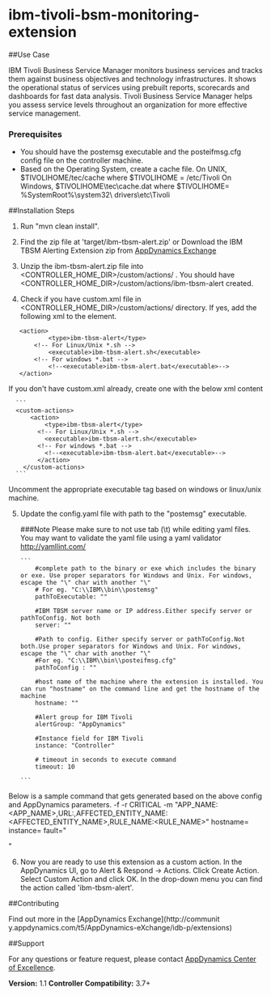 ibm-tivoli-bsm-monitoring-extension
===================================

##Use Case

IBM Tivoli Business Service Manager monitors business services and tracks them against business objectives and technology infrastructures. 
It shows the operational status of services using prebuilt reports, scorecards and dashboards for fast data analysis. 
Tivoli Business Service Manager helps you assess service levels throughout an organization for more effective service management.

### Prerequisites

- You should have the postemsg executable and the posteifmsg.cfg config file on the controller machine.
- Based on the Operating System, create a cache file. 
  On UNIX,	$TIVOLIHOME/tec/cache where $TIVOLIHOME = /etc/Tivoli
  On Windows,	$TIVOLIHOME\tec\cache.dat	where $TIVOLIHOME= %SystemRoot%\system32\ drivers\etc\Tivoli

##Installation Steps

 1. Run "mvn clean install". 

 2. Find the zip file at 'target/ibm-tbsm-alert.zip' or Download the IBM TBSM Alerting Extension zip from [AppDynamics Exchange](http://community.appdynamics.com/t5/AppDynamics-eXchange/idb-p/extensions)

 3. Unzip the ibm-tbsm-alert.zip file into <CONTROLLER_HOME_DIR>/custom/actions/ . You should have  <CONTROLLER_HOME_DIR>/custom/actions/ibm-tbsm-alert created.

 4. Check if you have custom.xml file in <CONTROLLER_HOME_DIR>/custom/actions/ directory. If yes, add the following xml to the <custom-actions> element.
 
   ```
      <action>
    		  <type>ibm-tbsm-alert</type>
          <!-- For Linux/Unix *.sh -->
     		  <executable>ibm-tbsm-alert.sh</executable>
          <!-- For windows *.bat -->
     		  <!--<executable>ibm-tbsm-alert.bat</executable>-->
      </action>
  ```
     
   If you don't have custom.xml already, create one with the below xml content
    
      ```
      <custom-actions>
          <action>
      		  <type>ibm-tbsm-alert</type>
            <!-- For Linux/Unix *.sh -->
       		  <executable>ibm-tbsm-alert.sh</executable>
            <!-- For windows *.bat -->
       		  <!--<executable>ibm-tbsm-alert.bat</executable>-->
     	    </action>
        </custom-actions>
      ```
   Uncomment the appropriate executable tag based on windows or linux/unix machine.
    
 5. Update the config.yaml file with path to the "postemsg" executable.

    ###Note
    Please make sure to not use tab (\t) while editing yaml files. You may want to validate the yaml file using a yaml validator http://yamllint.com/

    	
        ```	
            #complete path to the binary or exe which includes the binary or exe. Use proper separators for Windows and Unix. For windows, escape the "\" char with another "\"
            # For eg. "C:\\IBM\\bin\\postemsg"
            pathToExecutable: ""
            
            #IBM TBSM server name or IP address.Either specify server or pathToConfig. Not both
            server: ""
            
            #Path to config. Either specify server or pathToConfig.Not both.Use proper separators for Windows and Unix. For windows, escape the "\" char with another "\"
            #For eg. "C:\\IBM\\bin\\posteifmsg.cfg"
            pathToConfig : ""
            
            #host name of the machine where the extension is installed. You can run "hostname" on the command line and get the hostname of the machine
            hostname: ""
            
            #Alert group for IBM Tivoli
            alertGroup: "AppDynamics"
            
            #Instance field for IBM Tivoli
            instance: "Controller"
            
            # timeout in seconds to execute command
            timeout: 10

        ```        
         
Below is a sample command that gets generated based on the above config and AppDynamics parameters.
<pathToExecutable> -f <pathToConfig> -r CRITICAL -m "APP_NAME:<APP_NAME>,URL:<URL>,AFFECTED_ENTITY_NAME:<AFFECTED_ENTITY_NAME>,RULE_NAME:<RULE_NAME>" 
hostname=<hostname> instance=<instance> fault="<SUMMARY>" <alertGroup> <incidentId>  


 6. Now you are ready to use this extension as a custom action. In the AppDynamics UI, go to Alert & Respond -> Actions. Click Create Action. Select Custom Action and click OK. In the drop-down menu you can find the action called 'ibm-tbsm-alert'.




##Contributing

Find out more in the [AppDynamics Exchange](http://communit
y.appdynamics.com/t5/AppDynamics-eXchange/idb-p/extensions)

##Support

For any questions or feature request, please contact [AppDynamics Center of Excellence](mailto:ace-request@appdynamics.com).

**Version:** 1.1
**Controller Compatibility:** 3.7+

